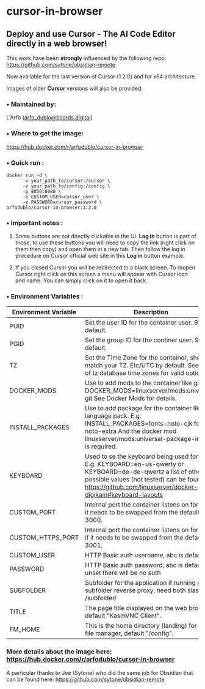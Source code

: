 # cursor-in-browser
## Deploy and use **Cursor - The AI Code Editor** directly in a **web browser**!

This work have been **strongly** influenced by the following repo: https://github.com/sytone/obsidian-remote

Now available for the last version of Cursor (1.2.0) and for x64 architecture.

Images of older **Cursor** versions will also be provided.

### **• Maintained by:**

L'Arfo (arfo_dublo@boards.digital)⁠

### **• Where to get the image:**

https://hub.docker.com/r/arfodublo/cursor-in-browser

### **• Quick run :** 

```
docker run -d \
      -v your_path_to/cursor:/cursor \
      -v your_path_to/config:/config \
      -p 8050:8080 \
      -e CUSTOM_USER=cursor_user \
      -e PASSWORD=cursor_password \
arfodublo/cursor-in-browser:1.2.0
```

### **• Important notes :**

1. Some buttons are not directly clickable in the UI. **Log in** button is part of those, to use these buttons you will need to copy the link (right click on them then copy) and open them in a new tab. Then follow the log in procedure on Cursor official web site in this **Log in** button example.

2. If you closed Cursor you will be redirected to a black screen. To reopen Cursor right click on this screen a menu will appear with Cursor icon and name. You can simply click on it to open it back.

### **• Environment Variables :** 

|Environment Variable |	Description|
|---|---|
|PUID|	Set the user ID for the container user. 911 by default.|
|PGID|	Set the group ID for the continer user. 911 by default.|
|TZ|	Set the Time Zone for the container, should match your TZ. Etc/UTC by default. See List of tz database time zones for valid options.|
|DOCKER_MODS|	Use to add mods to the container like git. E.g. DOCKER_MODS=linuxserver/mods:universal-git See Docker Mods for details.|
|INSTALL_PACKAGES|	Use to add package for the container like language pack. E.g. INSTALL_PACKAGES=fonts-noto-cjk fonts-noto-extra And the docker mod linuxserver/mods:universal-package-install is required.|
|KEYBOARD|	Used to se the keyboard being used for input. E.g. KEYBOARD=en-us-qwerty or KEYBOARD=de-de-qwertz a list of other possible values (not tested) can be found at https://github.com/linuxserver/docker-digikam#keyboard-layouts|
|CUSTOM_PORT|	Internal port the container listens on for http if it needs to be swapped from the default 3000.|
|CUSTOM_HTTPS_PORT|	Internal port the container listens on for https if it needs to be swapped from the default 3001.|
|CUSTOM_USER|	HTTP Basic auth username, abc is default.|
|PASSWORD|	HTTP Basic auth password, abc is default. If unset there will be no auth|
|SUBFOLDER|	Subfolder for the application if running a subfolder reverse proxy, need both slashes IE /subfolder/|
|TITLE|	The page title displayed on the web browser, default "KasmVNC Client".|
|FM_HOME|	This is the home directory (landing) for the file manager, default "/config".|

### More details about the image here: https://hub.docker.com/r/arfodublo/cursor-in-browser

A particular thanks to Joe (Sytone) who did the same job for Obsidian that can be found here: https://github.com/sytone/obsidian-remote
